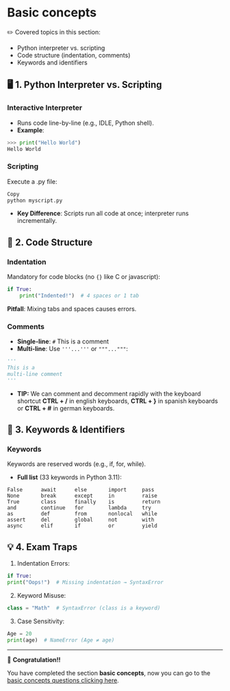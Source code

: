 # Basic concepts

✏️ Covered topics in this section:
- Python interpreter vs. scripting
- Code structure (indentation, comments)
- Keywords and identifiers

## 🖥️ 1. Python Interpreter vs. Scripting  
### **Interactive Interpreter**  
- Runs code line-by-line (e.g., IDLE, Python shell).  
- **Example**:  
```python  
>>> print("Hello World")
Hello World
```

### **Scripting**
Execute a .py file:
```bash
Copy
python myscript.py  
```

- **Key Difference**: Scripts run all code at once; interpreter runs incrementally.

## 📐 2. Code Structure

### Indentation
Mandatory for code blocks (no `{}` like C or javascript):

```python
if True:  
    print("Indented!")  # 4 spaces or 1 tab  
```

**Pitfall**: Mixing tabs and spaces causes errors.

### Comments
- **Single-line**: `#` This is a comment
- **Multi-line**: Use `'''...'''` or `"""..."""`:
 
```python
'''  
This is a  
multi-line comment  
'''
```

- **TIP:** We can comment and decomment rapidly with the keyboard shortcut **CTRL + /** in english keyboards, **CTRL + }** in spanish keyboards or **CTRL + #** in german keyboards.

## 🔑 3. Keywords & Identifiers

### Keywords
Keywords are reserved words (e.g., if, for, while).

- **Full list** (33 keywords in Python 3.11):

```
False      await      else       import     pass  
None       break      except     in         raise  
True       class      finally    is         return  
and        continue   for        lambda     try  
as         def        from       nonlocal   while  
assert     del        global     not        with  
async      elif       if         or         yield
```

## 💡 4. Exam Traps
1. Indentation Errors:

```python
if True:  
print("Oops!")  # Missing indentation → SyntaxError  
```

2. Keyword Misuse:
```python
class = "Math"  # SyntaxError (class is a keyword)  
```

3. Case Sensitivity:
```python
Age = 20  
print(age)  # NameError (Age ≠ age)
```

---

🎉 **Congratulation!!** 

You have completed the section **basic concepts**, now you can go to the [basic concepts questions clicking here](../Practice_Exams_Questions/01_basic_concepts.md).